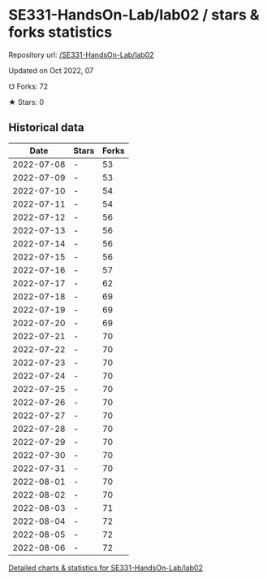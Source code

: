 # SE331-HandsOn-Lab/lab02 / stars & forks statistics

Repository url: [/SE331-HandsOn-Lab/lab02](https://github.com/SE331-HandsOn-Lab/lab02)

Updated on Oct 2022, 07

☋ Forks: 72

★ Stars: 0

## Historical data
| Date | Stars | Forks |
|------|-------|-------|
| 2022-07-08 | - | 53 | 
| 2022-07-09 | - | 53 | 
| 2022-07-10 | - | 54 | 
| 2022-07-11 | - | 54 | 
| 2022-07-12 | - | 56 | 
| 2022-07-13 | - | 56 | 
| 2022-07-14 | - | 56 | 
| 2022-07-15 | - | 56 | 
| 2022-07-16 | - | 57 | 
| 2022-07-17 | - | 62 | 
| 2022-07-18 | - | 69 | 
| 2022-07-19 | - | 69 | 
| 2022-07-20 | - | 69 | 
| 2022-07-21 | - | 70 | 
| 2022-07-22 | - | 70 | 
| 2022-07-23 | - | 70 | 
| 2022-07-24 | - | 70 | 
| 2022-07-25 | - | 70 | 
| 2022-07-26 | - | 70 | 
| 2022-07-27 | - | 70 | 
| 2022-07-28 | - | 70 | 
| 2022-07-29 | - | 70 | 
| 2022-07-30 | - | 70 | 
| 2022-07-31 | - | 70 | 
| 2022-08-01 | - | 70 | 
| 2022-08-02 | - | 70 | 
| 2022-08-03 | - | 71 | 
| 2022-08-04 | - | 72 | 
| 2022-08-05 | - | 72 | 
| 2022-08-06 | - | 72 | 


[Detailed charts & statistics for SE331-HandsOn-Lab/lab02](https://reviewgithub.com/rep/SE331-HandsOn-Lab/lab02)
